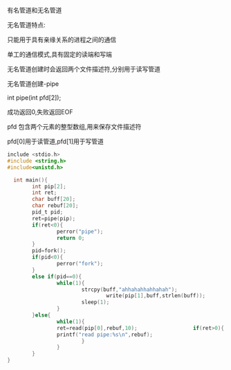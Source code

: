 有名管道和无名管道

无名管道特点:

只能用于具有亲缘关系的进程之间的通信

单工的通信模式,具有固定的读端和写端

无名管道创建时会返回两个文件描述符,分别用于读写管道



无名管道创建-pipe

int pipe(int pfd[2]);

成功返回0,失败返回EOF

pfd 包含两个元素的整型数组,用来保存文件描述符

pfd[0]用于读管道,pfd[1]用于写管道





```c
include <stdio.h>
#include <string.h>
#include<unistd.h>

  int main(){
        int pip[2];
        int ret;
        char buff[20];
        char rebuf[20];
        pid_t pid;
        ret=pipe(pip);
        if(ret<0){
                perror("pipe");
                return 0;
        }
        pid=fork();
        if(pid<0){
                perror("fork");
        }
        else if(pid==0){
                while(1){
                        strcpy(buff,"ahhahahhahhahah");
                                write(pip[1],buff,strlen(buff));
                        sleep(1);
                }
        }else{
                while(1){
                ret=read(pip[0],rebuf,10);                  if(ret>0){
                printf("read pipe:%s\n",rebuf);
                        }
                }
        }
}
```

